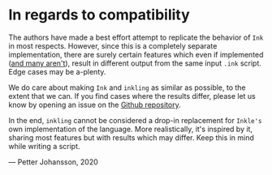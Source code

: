 # In regards to compatibility

The authors have made a best effort attempt to replicate the behavior of `Ink` in 
most respects. However, since this is a completely separate implementation, there 
are surely certain features which even if implemented 
([and many aren't](./../features/missing-features.md)), result in different output 
from the same input `.ink` script. Edge cases may be a-plenty. 

We do care about making `Ink` and `inkling` as similar as possible, to the extent 
that we can. If you find cases where the results differ, please let us know by 
opening an issue on the [Github repository](https://github.com/pjohansson/inkling).

In the end, `inkling` cannot be considered a drop-in replacement for `Inkle's` own 
implementation of the language. More realistically, it's inspired by it, sharing 
most features but with results which may differ. Keep this in mind while writing 
a script.

 — Petter Johansson, 2020
